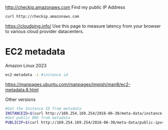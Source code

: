 http://checkip.amazonaws.com Find my public IP Address
```bash
curl http://checkip.amazonaws.com
```
https://cloudping.info/ Use this page to measure latency from your browser to various cloud provider datacenters.

# EC2 metadata

Amazon Linux 2023
```bash
ec2-metadata -i #instance id
```
https://manpages.ubuntu.com/manpages/impish/man8/ec2-metadata.8.html

Other versions
```bash
#Get the Instance ID from metadata
INSTANCEID=$(curl http://169.254.169.254/2016-06-30/meta-data/instance-id)
#Get public DNS from metadata
PUBLICIP=$(curl http://169.254.169.254/2016-06-30/meta-data/public-ipv4)
```

